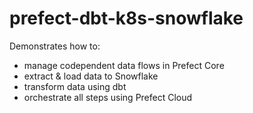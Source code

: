 # prefect-dbt-k8s-snowflake
Demonstrates how to:
- manage codependent data flows in Prefect Core
- extract & load data to Snowflake
- transform data using dbt
- orchestrate all steps using Prefect Cloud